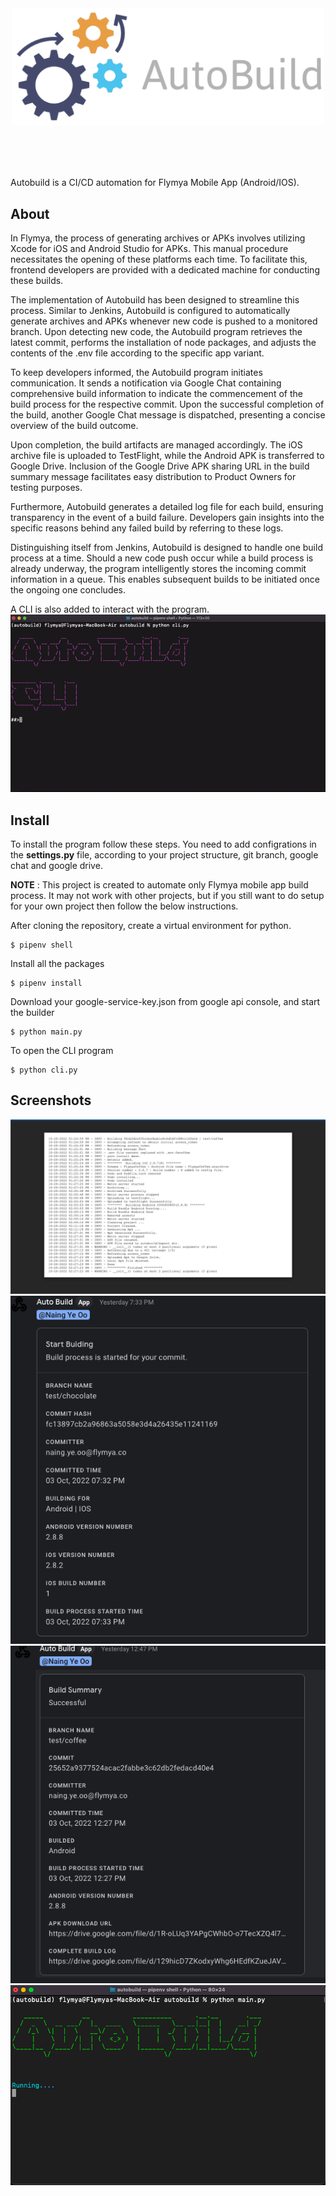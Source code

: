 <div align="center">
    <img src="./images/logo.png" width="500"/>
</div>

<br/><br/><br/>

Autobuild is a CI/CD automation for Flymya Mobile App (Android/IOS).

## About

In Flymya, the process of generating archives or APKs involves utilizing Xcode for iOS and Android Studio for APKs. This manual procedure necessitates the opening of these platforms each time. To facilitate this, frontend developers are provided with a dedicated machine for conducting these builds.

The implementation of Autobuild has been designed to streamline this process. Similar to Jenkins, Autobuild is configured to automatically generate archives and APKs whenever new code is pushed to a monitored branch. Upon detecting new code, the Autobuild program retrieves the latest commit, performs the installation of node packages, and adjusts the contents of the .env file according to the specific app variant.

To keep developers informed, the Autobuild program initiates communication. It sends a notification via Google Chat containing comprehensive build information to indicate the commencement of the build process for the respective commit. Upon the successful completion of the build, another Google Chat message is dispatched, presenting a concise overview of the build outcome.

Upon completion, the build artifacts are managed accordingly. The iOS archive file is uploaded to TestFlight, while the Android APK is transferred to Google Drive. Inclusion of the Google Drive APK sharing URL in the build summary message facilitates easy distribution to Product Owners for testing purposes.

Furthermore, Autobuild generates a detailed log file for each build, ensuring transparency in the event of a build failure. Developers gain insights into the specific reasons behind any failed build by referring to these logs.

Distinguishing itself from Jenkins, Autobuild is designed to handle one build process at a time. Should a new code push occur while a build process is already underway, the program intelligently stores the incoming commit information in a queue. This enables subsequent builds to be initiated once the ongoing one concludes.

A CLI is also added to interact with the program.<br/>
![cli-gif](images/cli.gif)

## Install

To install the program follow these steps. You need to add configrations in the **settings.py** file, according to your project structure, git branch, google chat and google drive.

**NOTE** : This project is created to automate only Flymya mobile app build process. It may not work with other projects, but if you still want to do setup for your own project then follow the below instructions.

After cloning the repository, create a virtual environment for python.

```
$ pipenv shell
```

Install all the packages

```
$ pipenv install
```

Download your google-service-key.json from google api console, and start the builder

```
$ python main.py
```

To open the CLI program

```
$ python cli.py
```

## Screenshots

![log](images/log.png)
![build-started-msg](images/build-started-msg.png)
![build-summary-msg](images/build-summary-msg.png)
![running](images/running.png)
